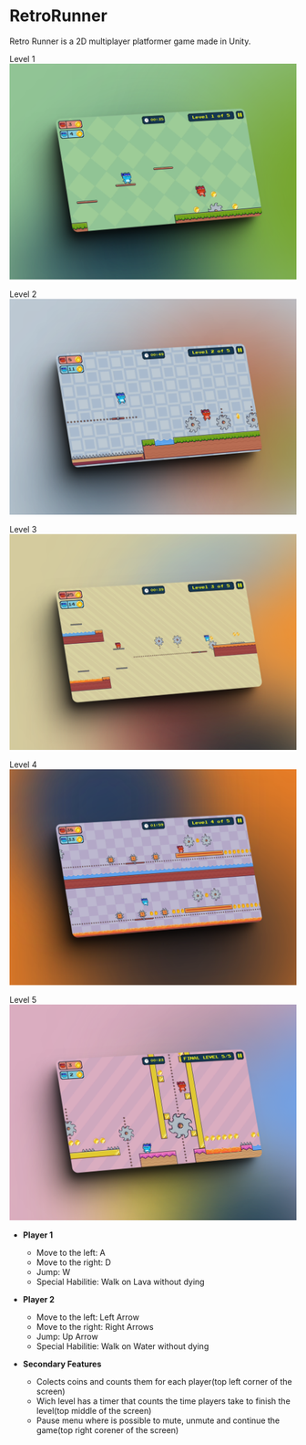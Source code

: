 # RetroRunner
Retro Runner is a 2D multiplayer platformer game made in Unity.

Level 1
![Level 1](https://github.com/TwickE/ReadmeImages/blob/main/RetroRunner1.png?raw=true)

Level 2
![Level 2](https://github.com/TwickE/ReadmeImages/blob/main/RetroRunner2.png?raw=true)

Level 3
![Level 3](https://github.com/TwickE/ReadmeImages/blob/main/RetroRunner3.png?raw=true)

Level 4
![Level 4](https://github.com/TwickE/ReadmeImages/blob/main/RetroRunner4.png?raw=true)

Level 5
![Level 5](https://github.com/TwickE/ReadmeImages/blob/main/RetroRunner5.png?raw=true)

 * **Player 1**
    * Move to the left: A
    * Move to the right: D
    * Jump: W
    * Special Habilitie: Walk on Lava without dying

* **Player 2**
    * Move to the left: Left Arrow
    * Move to the right: Right Arrows
    * Jump: Up Arrow
    * Special Habilitie: Walk on Water without dying

* **Secondary Features**
    * Colects coins and counts them for each player(top left corner of the screen)
    * Wich level has a timer that counts the time players take to finish the level(top middle of the screen)
    * Pause menu where is possible to mute, unmute and continue the game(top right corener of the screen)
